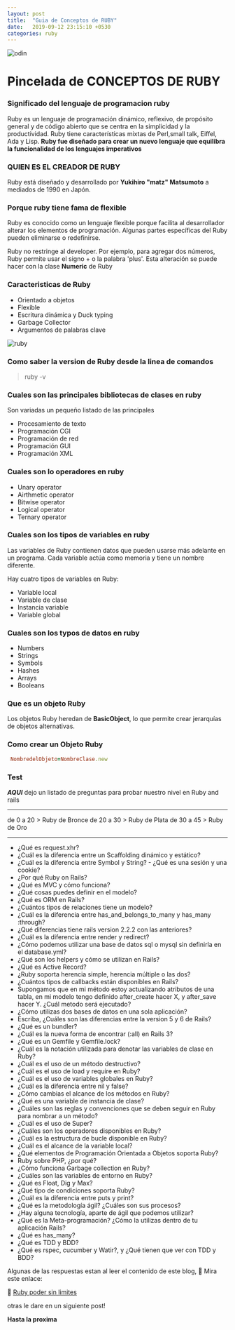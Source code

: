 ```yaml
---
layout: post
title:  "Guia de Conceptos de RUBY"
date:   2019-09-12 23:15:10 +0530
categories: ruby 
---
```

![odin](https://media.giphy.com/media/QJZvfHyy0nd3a/giphy.gif)


# Pincelada de CONCEPTOS DE RUBY

### Significado del lenguaje de programacion ruby


Ruby es un lenguaje de programación dinámico, reflexivo, de propósito general y de código abierto que se centra en la simplicidad y la productividad. Ruby tiene características mixtas de Perl,small talk, Eiffel, Ada y Lisp. **Ruby fue diseñado para crear un nuevo lenguaje que equilibra la funcionalidad de los lenguajes imperativos**

### QUIEN ES EL CREADOR DE RUBY

Ruby está diseñado y desarrollado por **Yukihiro "matz" Matsumoto** a mediados de 1990 en Japón.

### Porque ruby tiene fama de flexible

Ruby es conocido como un lenguaje flexible porque facilita al desarrollador alterar los elementos de programación. Algunas partes específicas del Ruby pueden eliminarse o redefinirse. 

Ruby no restringe al developer. Por ejemplo, para agregar dos números, Ruby permite usar el signo + o la palabra 'plus'. Esta alteración se puede hacer con la clase  **Numeric** de Ruby

### Caracteristicas de Ruby

- Orientado a objetos
- Flexible
- Escritura dinámica y Duck typing
- Garbage Collector
- Argumentos de palabras clave

![ruby](https://media.giphy.com/media/5tf0OxYC9Cv6IQar40/giphy.gif)

### Como saber la version de Ruby desde la linea de comandos

> ruby -v

### Cuales son las principales bibliotecas de clases en ruby

Son variadas un pequeño listado de las principales

- Procesamiento de texto
- Programación CGI
- Programación de red
- Programación GUI
- Programación XML

### Cuales son lo operadores en ruby

- Unary operator
- Airthmetic operator
- Bitwise operator
- Logical operator
- Ternary operator

### Cuales son los tipos de variables en ruby

Las variables de Ruby contienen datos que pueden usarse más adelante en un programa. Cada variable actúa como memoria y tiene un nombre diferente.

Hay cuatro tipos de variables en Ruby:

- Variable local
- Variable de clase
- Instancia variable
- Variable global


### Cuales son los typos de datos en ruby


- Numbers
- Strings
- Symbols
- Hashes
- Arrays
- Booleans

### Que es un objeto Ruby

 Los objetos Ruby heredan de **BasicObject**, lo que permite crear jerarquías de objetos alternativas.

### Como crear un Objeto Ruby
```ruby
 NombredelObjeto=NombreClase.new  
```

### Test

***AQUI*** dejo un listado de preguntas para probar nuestro nivel en Ruby and rails

---

de 0 a 20 > Ruby de Bronce
de 20 a 30 > Ruby de Plata
de 30 a 45 > Ruby de Oro

---

- ¿Qué es request.xhr?
- ¿Cuál es la diferencia entre un Scaffolding dinámico y estático?
- ¿Cuál es la diferencia entre Symbol y String? - ¿Qué es una sesión y una cookie?
- ¿Por qué Ruby on Rails?
- ¿Qué es MVC y cómo funciona?
- ¿Qué cosas puedes definir en el modelo?
- ¿Qué es ORM en Rails?
- ¿Cuántos tipos de relaciones tiene un modelo?
- ¿Cuál es la diferencia entre has_and_belongs_to_many y has_many :through?
- ¿Qué diferencias tiene rails version 2.2.2 con las anteriores?
- ¿Cuál es la diferencia entre render y redirect?
- ¿Cómo podemos utilizar una base de datos sql o mysql sin definirla en el database.yml?
- ¿Qué son los helpers y cómo se utilizan en Rails?
- ¿Qué es Active Record?
- ¿Ruby soporta herencia simple, herencia múltiple o las dos?
- ¿Cuántos tipos de callbacks están disponibles en Rails?
- Supongamos que en mi método estoy actualizando atributos de una tabla, en mi modelo tengo definido after_create hacer X, y after_save hacer Y. ¿Cuál metodo será ejecutado?
- ¿Cómo utilizas dos bases de datos en una sola aplicación?
- Escriba, ¿Cuáles son las diferencias entre la version 5 y 6 de Rails?
- ¿Qué es un bundler?
- ¿Cuál es la nueva forma de encontrar (:all) en Rails 3?
- ¿Qué es un Gemfile y Gemfile.lock?
- ¿Cuál es la notación utilizada para denotar las variables de clase en Ruby?
- ¿Cuál es el uso de un método destructivo?
- ¿Cuál es el uso de load y require en Ruby?
- ¿Cuál es el uso de variables globales en Ruby?
- ¿Cuál es la diferencia entre nil y false?
- ¿Cómo cambias el alcance de los métodos en Ruby?
- ¿Qué es una variable de instancia de clase?
- ¿Cuáles son las reglas y convenciones que se deben seguir en Ruby para nombrar a un método?
- ¿Cuál es el uso de Super?
- ¿Cuáles son los operadores disponibles en Ruby?
- ¿Cuál es la estructura de bucle disponible en Ruby?
- ¿Cuál es el alcance de la variable local?
- ¿Qué elementos de Programación Orientada a Objetos soporta Ruby?
- Ruby sobre PHP, ¿por qué?
- ¿Cómo funciona Garbage collection en Ruby?
- ¿Cuáles son las variables de entorno en Ruby?
- ¿Qué es Float, Dig y Max?
- ¿Qué tipo de condiciones soporta Ruby?
- ¿Cuál es la diferencia entre puts y print?
- ¿Qué es la metodología ágil? ¿Cuáles son sus procesos?
- ¿Hay alguna tecnología, aparte de ágil que podemos utilizar?
- ¿Qué es la Meta-programación? ¿Cómo la utilizas dentro de tu aplicación Rails?
- ¿Qué es has_many?
- ¿Qué es TDD y BDD?
- ¿Qué es rspec, cucumber y Watir?, y ¿Qué tienen que ver con TDD y BDD?

Algunas de las respuestas estan al leer el contenido de este blog,
 👀 Mira este enlace:

 💎 [Ruby poder sin limites](https://soyandresbernal.github.io/ruby/2019/08/30/ruby-podersinlimites.html) 



otras le dare en un siguiente post! 

**Hasta la proxima**